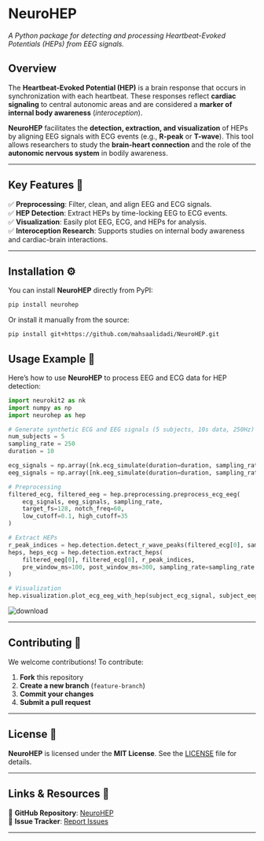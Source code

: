 # **NeuroHEP**

*A Python package for detecting and processing Heartbeat-Evoked Potentials (HEPs) from EEG signals.*

## **Overview**

The **Heartbeat-Evoked Potential (HEP)** is a brain response that occurs in synchronization with each heartbeat. These responses reflect **cardiac signaling** to central autonomic areas and are considered a **marker of internal body awareness** (*interoception*).

**NeuroHEP** facilitates the **detection, extraction, and visualization** of HEPs by aligning EEG signals with ECG events (e.g., **R-peak** or **T-wave**). This tool allows researchers to study the **brain-heart connection** and the role of the **autonomic nervous system** in bodily awareness.

---

## **Key Features** 🚀

✅ **Preprocessing**: Filter, clean, and align EEG and ECG signals.\
✅ **HEP Detection**: Extract HEPs by time-locking EEG to ECG events.\
✅ **Visualization**: Easily plot EEG, ECG, and HEPs for analysis.\
✅ **Interoception Research**: Supports studies on internal body awareness and cardiac-brain interactions.

---

## **Installation** ⚙️

You can install **NeuroHEP** directly from PyPI:

```bash
pip install neurohep
```

Or install it manually from the source:

```bash
pip install git+https://github.com/mahsaalidadi/NeuroHEP.git
```

## **Usage Example** 🧠

Here’s how to use **NeuroHEP** to process EEG and ECG data for HEP detection:

```python
import neurokit2 as nk
import numpy as np
import neurohep as hep

# Generate synthetic ECG and EEG signals (5 subjects, 10s data, 250Hz)
num_subjects = 5
sampling_rate = 250  
duration = 10  

ecg_signals = np.array([nk.ecg_simulate(duration=duration, sampling_rate=sampling_rate, heart_rate=70) for _ in range(num_subjects)])
eeg_signals = np.array([nk.eeg_simulate(duration=duration, sampling_rate=sampling_rate, noise=0.1) for _ in range(num_subjects)])

# Preprocessing
filtered_ecg, filtered_eeg = hep.preprocessing.preprocess_ecg_eeg(
    ecg_signals, eeg_signals, sampling_rate,
    target_fs=128, notch_freq=60,
    low_cutoff=0.1, high_cutoff=35
)

# Extract HEPs
r_peak_indices = hep.detection.detect_r_wave_peaks(filtered_ecg[0], sampling_rate)
heps, heps_ecg = hep.detection.extract_heps(
    filtered_eeg[0], filtered_ecg[0], r_peak_indices,
    pre_window_ms=100, post_window_ms=300, sampling_rate=sampling_rate
)

# Visualization
hep.visualization.plot_ecg_eeg_with_hep(subject_ecg_signal, subject_eeg_signal, r_peak_indices, pre_window_ms, post_window_ms, sampling_rate)
```
![download](https://github.com/user-attachments/assets/2e3890d1-89a4-4882-9aa6-47d4d6c3eaf7)

---

## **Contributing** 🤝

We welcome contributions! To contribute:

1. **Fork** this repository
2. **Create a new branch** (`feature-branch`)
3. **Commit your changes**
4. **Submit a pull request**

---

## **License** 📜

**NeuroHEP** is licensed under the **MIT License**. See the [LICENSE](https://github.com/mahsaalidadi/NeuroHEP/blob/master/LICENSE.txt) file for details.

---

## **Links & Resources** 🔗

📌 **GitHub Repository**: [NeuroHEP](https://github.com/mahsaalidadi/NeuroHEP)\
📌 **Issue Tracker**: [Report Issues](https://github.com/mahsaalidadi/NeuroHEP/issues)

---

